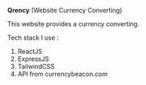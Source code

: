 **Qrency** (Website Currency Converting)

This website provides a currency converting.

Tech stack I use :
1. ReactJS
2. ExpressJS
3. TailwindCSS
4. API from currencybeacon.com
